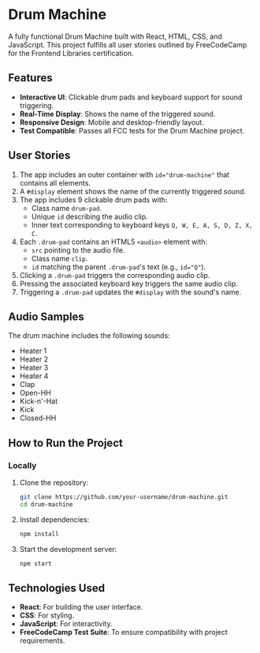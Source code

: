 # Drum Machine

A fully functional Drum Machine built with React, HTML, CSS, and JavaScript. This project fulfills all user stories outlined by FreeCodeCamp for the Frontend Libraries certification.

## Features

- **Interactive UI**: Clickable drum pads and keyboard support for sound triggering.
- **Real-Time Display**: Shows the name of the triggered sound.
- **Responsive Design**: Mobile and desktop-friendly layout.
- **Test Compatible**: Passes all FCC tests for the Drum Machine project.

## User Stories

1. The app includes an outer container with `id="drum-machine"` that contains all elements.
2. A `#display` element shows the name of the currently triggered sound.
3. The app includes 9 clickable drum pads with:
   - Class name `drum-pad`.
   - Unique `id` describing the audio clip.
   - Inner text corresponding to keyboard keys `Q, W, E, A, S, D, Z, X, C`.
4. Each `.drum-pad` contains an HTML5 `<audio>` element with:
   - `src` pointing to the audio file.
   - Class name `clip`.
   - `id` matching the parent `.drum-pad`'s text (e.g., `id="Q"`).
5. Clicking a `.drum-pad` triggers the corresponding audio clip.
6. Pressing the associated keyboard key triggers the same audio clip.
7. Triggering a `.drum-pad` updates the `#display` with the sound's name.

## Audio Samples

The drum machine includes the following sounds:

- Heater 1
- Heater 2
- Heater 3
- Heater 4
- Clap
- Open-HH
- Kick-n'-Hat
- Kick
- Closed-HH

## How to Run the Project

### Locally

1. Clone the repository:
   ```bash
   git clone https://github.com/your-username/drum-machine.git
   cd drum-machine
   ```

2. Install dependencies:
   ```bash
   npm install
   ```

3. Start the development server:
   ```bash
   npm start
   ```

## Technologies Used

- **React**: For building the user interface.
- **CSS**: For styling.
- **JavaScript**: For interactivity.
- **FreeCodeCamp Test Suite**: To ensure compatibility with project requirements.


